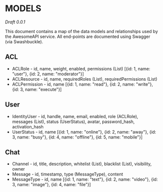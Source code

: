 MODELS
======

*Draft 0.0.1*

This document contains a map of the data models and relationships used by the AwesomeAPI service.
All end-points are documented using Swagger (via Swashbuckle).

## ACL

  * ACLRole - id, name, weight, enabled, permissions (List<ACLPermission>)
                            [{id: 1, name: "user"}, {id: 2, name: "moderator"}]
  * ACLResource - id, name, requiredRoles (List<ACLRole>), requiredPermissions (List<ACLPermission>)
  * ACLPermission - id, name
                            [{id: 1, name: "read"}, {id: 2, name: "write"}, {id: 3, name: "execute"}]

## User
 * IdentityUser - id, handle, name, email, enabled, role (ACLRole), messages (List<Message>), status (UserStatus), avatar, password_hash, activation_hash
 * UserStatus - id, name
                            [{id: 1, name: "online"}, {id: 2, name: "away"}, {id: 3, name: "busy"}, {id: 4, name: "offline"}, {id: 5, name: "mobile"}]

## Chat
 * Channel - id, title, description, whitelist (List<IdentityUser>), blacklist (List<IdentityUser>), visibility, owner
 * Message - id, timestamp, type (MessageType), content
 * MessageType - id, name
                            [{id: 1, name: "text"}, {id: 2, name: "video"}, {id: 3, name: "image"}, {id: 4, name: "file"}]
